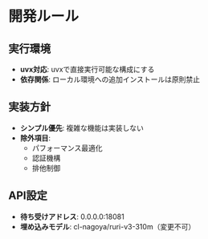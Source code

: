 # 開発ルール

## 実行環境
- **uvx対応**: uvxで直接実行可能な構成にする
- **依存関係**: ローカル環境への追加インストールは原則禁止

## 実装方針
- **シンプル優先**: 複雑な機能は実装しない
- **除外項目**:
  - パフォーマンス最適化
  - 認証機構
  - 排他制御

## API設定
- **待ち受けアドレス**: 0.0.0.0:18081
- **埋め込みモデル**: cl-nagoya/ruri-v3-310m（変更不可）
